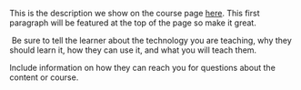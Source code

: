 This is the description we show on the course page [here](https://lab.github.com/SofianeHamlaoui/start-with-github). This first paragraph will be featured at the top of the page so make it great.
​

​
Be sure to tell the learner about the technology you are teaching, why they should learn it, how they can use it, and what you will teach them.
​


Include information on how they can reach you for questions about the content or course. 
